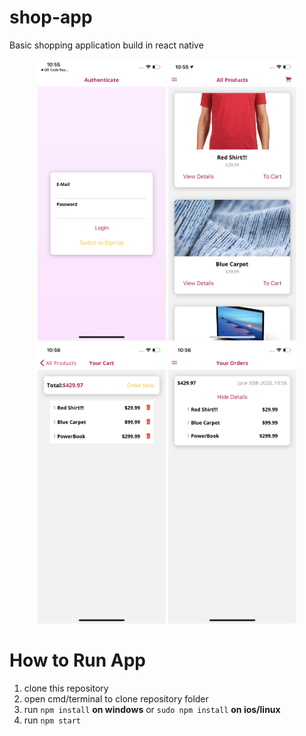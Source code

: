 # shop-app
Basic shopping application build in react native

<div align="center">
  <p align="center">
    <img src="assets/login.png" width="205" height="450" />    
    <img src="assets/home.png" width="205" height="450" />
    <img src="assets/cart.png" width="205" height="450" />
    <img src="assets/order.png" width="205" height="450" />
  </p>
</div>  


# How to Run App

  1. clone this repository <br>
  2. open cmd/terminal to clone repository folder <br>
  3. run `npm install` **on windows** or `sudo npm install` **on ios/linux** <br>
  4. run `npm start`



